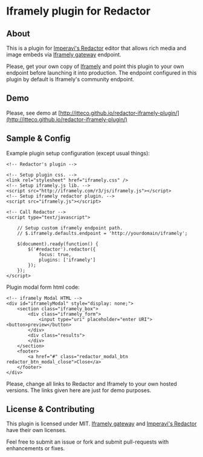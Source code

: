 # Iframely plugin for Redactor

## About

This is a plugin for [Imperavi's Redactor](http://imperavi.com/redactor) editor that allows rich media and image embeds via [Iframely gateway](https://github.com/iframely) endpoint.

Please, get your own copy of [Iframely](http://github.com/itteco/iframely) and point this plugin to your own endpoint before launching it into production. The endpoint configured in this plugin by default is Iframely's community endpoint.

## Demo

Please, see demo at [http://itteco.github.io/redactor-iframely-plugin/](http://itteco.github.io/redactor-iframely-plugin/)

## Sample & Config

Example plugin setup configuration (except usual things):

    <!-- Redactor's plugin -->

    <!-- Setup plugin css. -->
    <link rel="stylesheet" href="iframely.css" />
    <!-- Setup iframely.js lib. -->
    <script src="http://iframely.com/r3/js/iframely.js"></script>
    <!-- Setup iframely redactor plugin. -->
    <script src="iframely.js"></script>

    <!-- Call Redactor -->
    <script type="text/javascript">

        // Setup custom iframely endpoint path.
        // $.iframely.defaults.endpoint = 'http://yourdomain/iframely';

        $(document).ready(function() {
            $('#redactor').redactor({
                focus: true,
                plugins: ['iframely']
            });
        });
    </script>

Plugin modal form html code:

    <!-- iframely Modal HTML -->
    <div id="iframelyModal" style="display: none;">
        <section class="iframely_box">
            <div class="iframely_form">
                <input type="uri" placeholder="enter URI"><button>preview</button>
            </div>
            <div class="results">
            </div>
        </section>
        <footer>
            <a href="#" class="redactor_modal_btn redactor_btn_modal_close">Close</a>
        </footer>
    </div>

Please, change all links to Redactor and Iframely to your own hosted versions. The links given here are just for demo purposes.

## License & Contributing

This plugin is licensed under MIT. [Iframely gateway](https://github.com/itteco/iframely) and [Imperavi's Redactor](http://imperavi.com/redactor) have their own licenses.

Feel free to submit an issue or fork and submit pull-requests with enhancements or fixes.